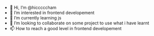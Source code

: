 - 👋 Hi, I’m @hicccccham
- 👀 I’m interested in frontend developement
- 🌱 I’m currently learning js
- 💞️ I’m looking to collaborate on some project to use what i have learnt
- 📫 How to reach a good level in frontend developement 

<!---
hicccccham/hicccccham is a ✨ special ✨ repository because its `README.md` (this file) appears on your GitHub profile.
You can click the Preview link to take a look at your changes.
--->
